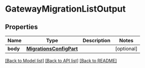 # GatewayMigrationListOutput

## Properties
Name | Type | Description | Notes
------------ | ------------- | ------------- | -------------
**body** | [**MigrationsConfigPart**](MigrationsConfigPart.md) |  | [optional] 

[[Back to Model list]](../README.md#documentation-for-models) [[Back to API list]](../README.md#documentation-for-api-endpoints) [[Back to README]](../README.md)


